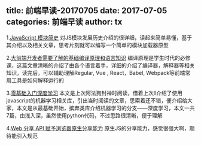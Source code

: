 title: 前端早读-20170705
date: 2017-07-05
categories: 前端早读
author: tx
---
1.[JavaScript 模块简史](http://www.css88.com/archives/7628)
对JS模块发展历史介绍的很详细，读起来简单易懂，基于其介绍以及相关文章，思考片刻就可以编写一个简单的模块加载器原型

2.[大前端开发者需要了解的基础编译原理和语言知识](https://mp.weixin.qq.com/s?__biz=MzI0NzI1NzU5NA==&mid=2247483740&idx=1&sn=ed505ededdbb970a9094b34c829f25d5)
编译原理是学生时代的必修课，这篇文章清晰的介绍了由各个语言着手，详细的介绍了编译器，解释器等相关知识，读完后，可以辅助理解Regular, Vue , React，Babel, Webpack等前端常用工具是如何解释运行的

3.[零基础入门深度学习](https://www.zybuluo.com/hanbingtao/note/433855)
本文是上次阿法狗封神时阅读，借着上次ll介绍了使用javascript的机器学习相关库，引出当时阅读的文章，思索着还不错，便介绍给大家，本文是从最基础开始，摈弃类库介绍机器学习的分支——深度学习，本文一共7篇，由浅入深，虽然使用python代码，不过思路很清晰，便于理解

4.[Web 分享 API 赋予浏览器原生分享能力](http://www.jianshu.com/p/cdb4b171715d)
原生JS的分享能力，感觉很强大啊，期待能引入规范